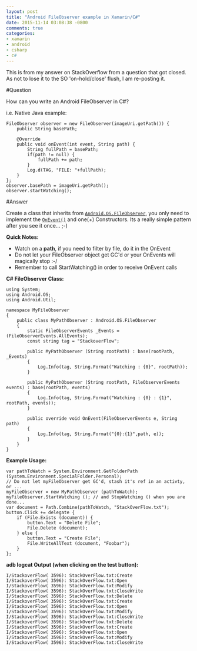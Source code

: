 ```yaml
---
layout: post
title: "Android FileObserver example in Xamarin/C#"
date: 2015-11-14 03:08:38 -0800
comments: true
categories: 
- xamarin
- android
- csharp
- c#
---
```

This is from my answer on StackOverflow from a question that got closed. As not to lose it to the SO 'on-hold/close' flush, I am re-posting it.

#Question

How can you write an Android FileObserver in C#?

i.e. Native Java example:

	FileObserver observer = new FileObserver(imageUri.getPath()) {
	    public String basePath;
	
	    @Override
	    public void onEvent(int event, String path) {
	        String fullPath = basePath;
	        if(path != null) {
	            fullPath += path;
	        }
	        Log.d(TAG, "FILE: "+fullPath);
	    }
	};
	observer.basePath = imageUri.getPath();
	observer.startWatching();


#Answer

Create a class that inherits from [`Android.OS.FileObserver`][1], you only need to implement the [`OnEvent()`][2] and one(+) Constructors. Its a really simple pattern after you see it once... ;-)

**Quick Notes:**

* Watch on a **path**, if you need to filter by file, do it in the OnEvent
* Do not let your FileObserver object get GC'd or your OnEvents will magically stop :-/
* Remember to call StartWatching() in order to receive OnEvent calls

**C# FileObserver Class:**

    using System;
    using Android.OS;
    using Android.Util;
    
    namespace MyFileObserver
    {
    	public class MyPathObserver : Android.OS.FileObserver
    	{
    		static FileObserverEvents _Events = (FileObserverEvents.AllEvents);
    		const string tag = "StackoverFlow";
    
    		public MyPathObserver (String rootPath) : base(rootPath, _Events)
    		{
    			Log.Info(tag, String.Format("Watching : {0}", rootPath)); 
    		}
    
    		public MyPathObserver (String rootPath, FileObserverEvents events) : base(rootPath, events)
    		{
    			Log.Info(tag, String.Format("Watching : {0} : {1}", rootPath, events)); 
    		}
    
    		public override void OnEvent(FileObserverEvents e, String path)
    		{
    			Log.Info(tag, String.Format("{0}:{1}",path, e)); 
    		}
    	}
    }

**Example Usage:** 

    var pathToWatch = System.Environment.GetFolderPath (System.Environment.SpecialFolder.Personal);
    // Do not let myFileObserver get GC'd, stash it's ref in an activty, or ...
    myFileObserver = new MyPathObserver (pathToWatch);
    myFileObserver.StartWatching (); // and StopWatching () when you are done...
    var document = Path.Combine(pathToWatch, "StackOverFlow.txt");
    button.Click += delegate {
    	if (File.Exists (document)) {
    		button.Text = "Delete File";
    		File.Delete (document);
    	} else {
    		button.Text = "Create File";
    		File.WriteAllText (document, "Foobar");
    	}
    };

**adb logcat Output (when clicking on the test button):**

    I/StackoverFlow( 3596): StackOverFlow.txt:Create
    I/StackoverFlow( 3596): StackOverFlow.txt:Open
    I/StackoverFlow( 3596): StackOverFlow.txt:Modify
    I/StackoverFlow( 3596): StackOverFlow.txt:CloseWrite
    I/StackoverFlow( 3596): StackOverFlow.txt:Delete
    I/StackoverFlow( 3596): StackOverFlow.txt:Create
    I/StackoverFlow( 3596): StackOverFlow.txt:Open
    I/StackoverFlow( 3596): StackOverFlow.txt:Modify
    I/StackoverFlow( 3596): StackOverFlow.txt:CloseWrite
    I/StackoverFlow( 3596): StackOverFlow.txt:Delete
    I/StackoverFlow( 3596): StackOverFlow.txt:Create
    I/StackoverFlow( 3596): StackOverFlow.txt:Open
    I/StackoverFlow( 3596): StackOverFlow.txt:Modify
    I/StackoverFlow( 3596): StackOverFlow.txt:CloseWrite


  [1]: http://developer.xamarin.com/api/type/Android.OS.FileObserver/
  [2]: http://developer.xamarin.com/api/member/Android.OS.FileObserver.OnEvent/p/Android.OS.FileObserverEvents/System.String/
  
  
